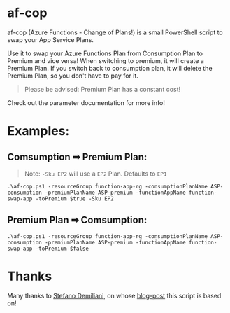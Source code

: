 # af-cop
af-cop (Azure Functions - Change of Plans!) is a small PowerShell script to swap your App Service Plans.

Use it to swap your Azure Functions Plan from Consumption Plan to Premium and vice versa!
When switching to premium, it will create a Premium Plan.
If you switch back to consumption plan, it will delete the Premium Plan, so you don't have to pay for it.

> Please be advised: Premium Plan has a constant cost!

Check out the parameter documentation for more info!


# Examples:

## Comsumption ➡ Premium Plan:
> Note: `-Sku EP2` will use a `EP2` Plan. Defaults to `EP1`

    .\af-cop.ps1 -resourceGroup function-app-rg -consumptionPlanName ASP-consumption -premiumPlanName ASP-premium -functionAppName function-swap-app -toPremium $true -Sku EP2
    
## Premium Plan ➡ Comsumption:
    .\af-cop.ps1 -resourceGroup function-app-rg -consumptionPlanName ASP-consumption -premiumPlanName ASP-premium -functionAppName function-swap-app -toPremium $false

# Thanks
Many thanks to [Stefano Demiliani](https://twitter.com/demiliani), on whose [blog-post](https://demiliani.com/2020/12/02/moving-azure-functions-from-consumption-to-premium-plans/) this script is based on!
